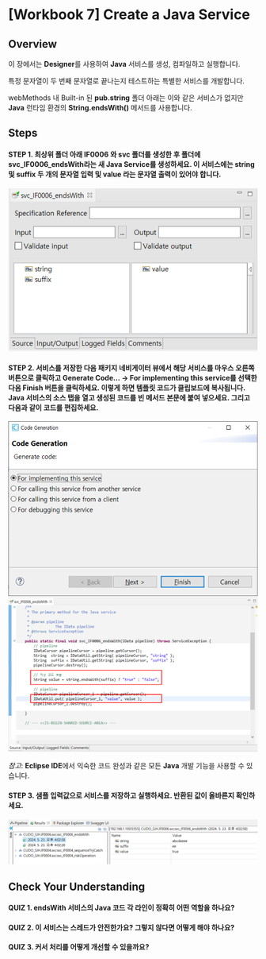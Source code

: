 # [Workbook 7] Create a Java Service

## Overview

이 장에서는 **Designer**를 사용하여 **Java** 서비스를 생성, 컴파일하고 실행합니다.

특정 문자열이 두 번째 문자열로 끝나는지 테스트하는 특별한 서비스를 개발합니다.

webMethods 내 Built-in 된 **pub.string** 폴더 아래는 이와 같은 서비스가 없지만 **Java** 런타임 환경의 **String.endsWith()** 메서드를 사용합니다.


## Steps

#### STEP 1. 최상위 폴더 아래 IF0006 와 svc 폴더를 생성한 후 폴더에 svc_IF0006_endsWith라는 새 Java Service를 생성하세요. 이 서비스에는 string 및 suffix 두 개의 문자열 입력 및 value 라는 문자열 출력이 있어야 합니다.       
   ![Untitled](%5BWorkbook%207%5D%20Create%20a%20Java%20Service%20dbc34d756ea943a2a8c1a6aaf20da91c/Untitled.png)
    

#### STEP 2. 서비스를 저장한 다음 패키지 네비게이터 뷰에서 해당 서비스를 마우스 오른쪽 버튼으로 클릭하고 **Generate Code…** -> **For implementing this service**를 선택한 다음 **Finish** 버튼을 클릭하세요. 이렇게 하면 템플릿 코드가 클립보드에 복사됩니다. **Java** 서비스의 소스 탭을 열고 생성된 코드를 빈 메서드 본문에 붙여 넣으세요. 그리고 다음과 같이 코드를 편집하세요.
   ![Untitled](%5BWorkbook%207%5D%20Create%20a%20Java%20Service%20dbc34d756ea943a2a8c1a6aaf20da91c/Untitled%201.png) 
   ![Untitled](%5BWorkbook%207%5D%20Create%20a%20Java%20Service%20dbc34d756ea943a2a8c1a6aaf20da91c/Untitled%202.png)
    
   *참고*: **Eclipse IDE**에서 익숙한 코드 완성과 같은 모든 **Java** 개발 기능을 사용할 수 있습니다.   
    

#### STEP 3. 샘플 입력값으로 서비스를 저장하고 실행하세요. 반환된 값이 올바른지 확인하세요. 
![Untitled](%5BWorkbook%207%5D%20Create%20a%20Java%20Service%20dbc34d756ea943a2a8c1a6aaf20da91c/Untitled%203.png)

## Check Your Understanding

#### QUIZ 1. endsWith 서비스의 Java 코드 각 라인이 정확히 어떤 역할을 하나요?
#### QUIZ 2. 이 서비스는 스레드가 안전한가요? 그렇지 않다면 어떻게 해야 하나요?
#### QUIZ 3. 커서 처리를 어떻게 개선할 수 있을까요?
